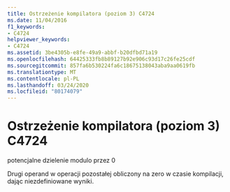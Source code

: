 ```yaml
---
title: Ostrzeżenie kompilatora (poziom 3) C4724
ms.date: 11/04/2016
f1_keywords:
- C4724
helpviewer_keywords:
- C4724
ms.assetid: 3be4305b-e8fe-49a9-abbf-b20dfbd71a19
ms.openlocfilehash: 64425333fb8b89127b92e906c93d17c26fe25cdf
ms.sourcegitcommit: 857fa6b530224fa6c18675138043aba9aa0619fb
ms.translationtype: MT
ms.contentlocale: pl-PL
ms.lasthandoff: 03/24/2020
ms.locfileid: "80174079"
---
```

# <a name="compiler-warning-level-3-c4724"></a>Ostrzeżenie kompilatora (poziom 3) C4724

potencjalne dzielenie modulo przez 0

Drugi operand w operacji pozostałej obliczony na zero w czasie kompilacji, dając niezdefiniowane wyniki.
